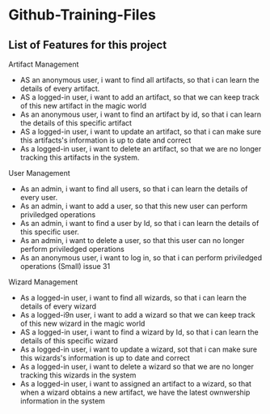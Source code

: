 # Github-Training-Files
## List of Features for this project 
Artifact Management 
 - AS an anonymous user, i want to find all artifacts, so that i can learn the details of every artifact. 
 - AS a logged-in user, i want to add an artifact, so that we can keep track of this new artifact in the magic world 
 - As an anonymous user, i want to find an artifact by id, so that i can learn the details of this specific artifact 
 - AS a logged-in user, i want to update an artifact, so that i can make sure this artifacts's information is up to date and correct 
 - As a logged-in user, i want to delete an artifact, so that we are no longer tracking this artifacts in the system. 

User Management 
 - As an admin, i want to find all users, so that i can learn the details of every user. 
 - As an  admin, i want to add a user, so that this new user can perform priviledged operations 
 - As an admin, i want to find a user by Id, so that i can learn the details of this specific user. 
 - As an admin, i want to delete a user, so that this user can no longer perform priviledged operations 
 - As an anonymous user, i want to log in, so that i can perform priviledged operations (Small) issue 31

Wizard Management 
 - As a logged-in user, i want to find all wizards, so that i can learn the details of every wizard 
 - As a logged-i9n user, i want to add a wizard so that we can keep track of this new wizard in the magic world 
 - AS a logged-in user, i want to find a wizard by Id, so that i can learn the details of this specific wizard 
 - As a logged-in user, i want to update a wizard, sot that i can make sure this wizards's information is up to date and correct 
 - As a logged-in user, i want to delete a wizard so that we are no longer tracking this wizards in the system 
 - As a logged-in user, i want to assigned an artifact to a wizard, so that when a wizard obtains a new artifact, we have the latest ownwership information in the system 
